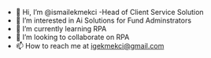 - 👋 Hi, I’m @ismailekmekci -Head of Client Service Solution 
- 👀 I’m interested in Ai Solutions for Fund Adminstrators
- 🌱 I’m currently learning RPA
- 💞️ I’m looking to collaborate on RPA
- 📫 How to reach me at igekmekci@gmail.com

<!---
ismailekmekci/ismailekmekci is a ✨ special ✨ repository because its `README.md` (this file) appears on your GitHub profile.
You can click the Preview link to take a look at your changes.
--->

